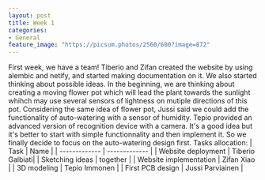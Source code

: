 ```yaml
---
layout: post
title: Week 1
categories:
- General
feature_image: "https://picsum.photos/2560/600?image=872"
---
```


First week, we have a team! Tiberio and Zifan created the website by using alembic and netify, and started making documentation on it. We also started thinking about possible ideas.
In the beginning, we are thinking about creating a moving flower pot which will lead the plant towards the sunlight whihch may use several sensors of lightness on mutiple directions of this pot. Considering the same idea of flower pot, Jussi said we could add the functionality of auto-watering with a sensor of humidity. Tepio provided an advanced version of recognition device with a camera. It's a good idea but it's better to start with simple functionnality and then implement it. So we finally decide to focus on the auto-watering design first.
Tasks allocation:
|        Task   | Name          |
| ------------- | ------------- |
| Website deployment | Tiberio Galbiati|
| Sketching ideas    |   together      |
| Website implementation | Zifan Xiao   |
| 3D modeling | Tepio Immonen |
| First PCB design | Jussi Parviainen |
